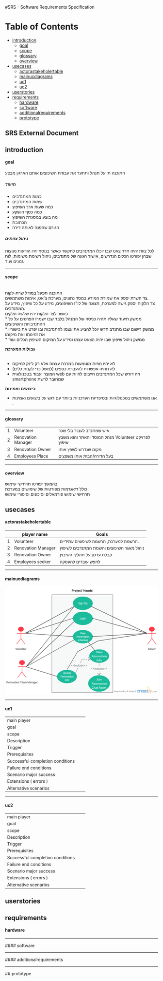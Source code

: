 #SRS - Software Requirements Specification
 
Table of Contents
=================

  * [introduction](#introduction)
    * [goal](#goal)
    * [scope](#scope)
    * [glossary](#glossary)
    * [overview](#overview)
  * [usecases](#usecases)
    * [actorastakeholertable](#actorastakeholertable)
    * [mainucdiagrams](#mainucdiagrams)
    * [uc1](#uc1)
    * [uc2](#uc2)
  * [userstories](#userstories)
  * [requirements](#requirements)
    * [hardware](#hardware)
    * [software](#software) 
    * [additionalrequirements](#additionalrequirements)
    * [prototype](#prototype)

 
 
## SRS External Document


## introduction

#### goal

התוכנה תייעל תנהל ותתעד את עבודת השיפוצים אותם הארגון מבצע
</br>
##### תיעוד
 
 * כמות המתנדבים
 * שמות המתנדבים
 * כמה שעות ארך השיפוץ
 * כמה כסף הושקע
 * מה בוצע במסגרת השיפוץ
 * הכתובת
 * הגורם שהפנה לאותה דירה

##### ניהול צוותים

לכל צוות יהיה חדר צאט שבו יוכלו המתנדבים לתקשר כאשר בנוסף יהיו הודעות נעוצות שבהן יפורטו הכלים הנדרשים, אישור הגעה של מתנדבים, ניהול רשימת משימות, לוח זמנים ועוד.

<hr/>

#### scope
</br>
התוכנה תפעל במודל שרת-לקוח  </br>
צד השרת יספק את שמירת המידע במסד נתונים, מערכת צ'אט, אימות משתמשים.</br>
צד הלקוח יספק גישה למערכת, תצוגה של לו"ז השיפוצים, מידע על כל שיפוץ, מידע על המתנדבים.</br>
כאשר לצד הלקוח יהיו שלשה חלקים </br>
 *  ממשק תיעוד שאליו תהיה כניסה של המנהל בלבד שבו ישמרו הפרטים על כל ההתנדבויות והשיפוצים </br> 
 *  ממשק רישום שבו מתנדב חדש יוכל להציע את עצמו להתנדבות ובו יפרט את כישוריו את זמינותו ואת מיקומו </br>
 *  ממשק ניהול שיפוץ שבו יהיה הצאט עצמו ומידע על המיקום השיפוץ הכלים ועוד </br>
 
**גבולות המערכת**    
</br>
 *  לא יהיו מפות מוטמעות במרכת עצמה אלא רק לינק למיקום </br>
 *  לא תהיה אפשרות להעברת כספים (למשל כדי לקנות כלים) </br>
 *  המוצר יעבוד בטכנולוגית web  וזה דורש שכל המתנדבים חייבים להיות עם  smartphone  שמחובר לרשת </br>
 
**ביצועים ואמינות**
</br>
 * אנו משתמשים בטכנולוגיות ובסיפריות העדכניות ביותר עם דגש על ביצועים ואמינות .

<hr/>

#### glossary 


|    |    |   | 
|----|----------------|-------|
| 1  | Volunteer  |    איש שמתנדב לעבוד בלי שכר | 
| 2 | Renovation Manager  |מנהל המוסד והאתר והוא משבץ Volunteer לפרויקט שיפוץ  | 
| 3 | Renovation Owner |  מקום שנדרש לשפץ אותו | 
| 4 | Employees Place |   בעל הדירה/הבית אותו משפצים | 


<hr/>


#### overview

בהמשך יפורטו תרחישי שימוש 
</br>
כולל דיאגרמות מפורטות של שימושים במערכת 
</br>
תרחישי שימוש פורמאלים וסיכונים וסיפורי שימוש 


## usecases
 

#### actorastakeholertable 

|    |player name     | Goals | 
|----|----------------|-------|
| 1  | Volunteer  |  הרשמה למערכת, הרשמה לשיפוצים עתידיים. | 
| 2 | Renovation Manager  | ניהול מאגר השיפוצים והשמת המתנדבים לשיפוץ | 
| 3 | Renovation Owner | קבלת עדכון על תהליך השיבוץ |  
| 4 | Employees seeker | לחפש עובדים להעסקה |  


<hr/>


#### mainucdiagrams


![uml_d](https://github.com/Nexxado/ProjectHands/blob/master/documents/uml-d.png)

<hr/>


#### uc1

|    |                |       | 
|----|----------------|-------|
| main player                      |   | | 
| goal                             |   | | 
| scope                            |   | | 
| Description                      |   | | 
| Trigger                          |   | | 
| Prerequisites                    |   | | 
| Successful completion conditions |   | | 
| Failure end conditions           |   | | 
| Scenario major success           |   | | 
| Extensions ( errors )            |   | | 
| Alternative scenarios            |   | | 
 

<hr/>


#### uc2

|    |                |       | 
|----|----------------|-------|
| main player                      |   | | 
| goal                             |   | | 
| scope                            |   | | 
| Description                      |   | | 
| Trigger                          |   | | 
| Prerequisites                    |   | | 
| Successful completion conditions |   | | 
| Failure end conditions           |   | | 
| Scenario major success           |   | | 
| Extensions ( errors )            |   | | 
| Alternative scenarios            |   | | 




## userstories 
## requirements 
#### hardware  
<hr/>
#### software
<hr/>
#### additionalrequirements
<hr/>
## prototype 

 

